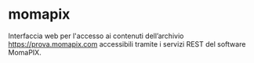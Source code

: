 # momapix
Interfaccia web per l'accesso ai contenuti dell’archivio https://prova.momapix.com accessibili tramite i servizi REST del software MomaPIX.
